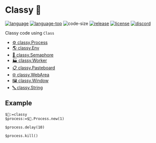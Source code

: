 ﻿# Classy 🎩
 
[![language][code-shield]][code-url] [![language-top][code-top]][code-url] ![code-size][code-size] [![release][release-shield]][release-url] [![license][license-shield]][license-url] [![discord][discord-shield]][discord-url]

Classy code using `Class`

- [⚙️ classy.Process](Documentation/Classes/Process.md)
- [🌎 classy.Env](Documentation/Classes/Env.md)
- [🚦 classy.Semaphore](Documentation/Classes/Semaphore.md)
- [🏭 classy.Worker](Documentation/Classes/Worker.md)
- [📋 classy.Pasteboard](Documentation/Classes/Pasteboard.md)
- [🌐 classy.WebArea](Documentation/Classes/WebArea.md)
- [🖼️ classy.Window](Documentation/Classes/Window.md)
- [🔤 classy.String](Documentation/Classes/String.md)

## Example

```4d
$🎩:=classy
$process:=$🎩.Process.new(1)

$process.delay(10)

$process.kill()
```

<!-- MARKDOWN LINKS & IMAGES -->
<!-- https://www.markdownguide.org/basic-syntax/#reference-style-links -->
[code-shield]: https://img.shields.io/static/v1?label=language&message=4d&color=blue
[code-top]: https://img.shields.io/github/languages/top/mesopelagique/Classy.svg
[code-size]: https://img.shields.io/github/languages/code-size/mesopelagique/Classy.svg
[code-url]: https://developer.4d.com/
[release-shield]: https://img.shields.io/github/v/release/mesopelagique/Classy
[release-url]: https://github.com/mesopelagique/Classy/releases/latest
[license-shield]: https://img.shields.io/github/license/mesopelagique/Classy
[license-url]: LICENSE.md
[discord-shield]: https://img.shields.io/badge/chat-discord-7289DA?logo=discord&style=flat
[discord-url]: https://discord.gg/dVTqZHr

